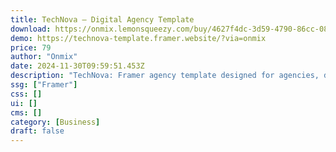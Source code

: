 ```yaml
---
title: TechNova — Digital Agency Template
download: https://onmix.lemonsqueezy.com/buy/4627f4dc-3d59-4790-86cc-08efad78b96c
demo: https://technova-template.framer.website/?via=onmix
price: 79
author: "Onmix"
date: 2024-11-30T09:59:51.453Z
description: "TechNova: Framer agency template designed for agencies, digital companies, and IT organizations seeking to create a professional and engaging online presence!"
ssg: ["Framer"]
css: []
ui: []
cms: []
category: [Business]
draft: false
---
```

